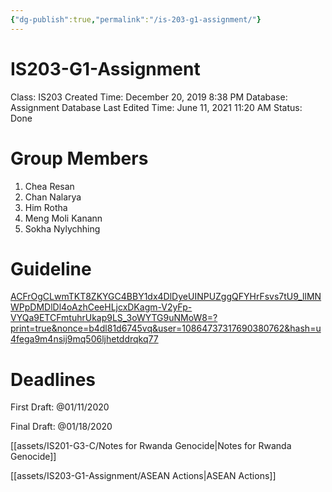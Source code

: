 ```yaml
---
{"dg-publish":true,"permalink":"/is-203-g1-assignment/"}
---
```


# IS203-G1-Assignment

Class: IS203
Created Time: December 20, 2019 8:38 PM
Database: Assignment Database
Last Edited Time: June 11, 2021 11:20 AM
Status: Done

# Group Members

1. Chea Resan
2. Chan Nalarya
3. Him Rotha
4. Meng Moli Kanann
5. Sokha Nylychhing

# Guideline

[ACFrOgCLwmTKT8ZKYGC4BBY1dx4DlDyeUINPUZggQFYHrFsvs7tU9_llMNWPpDMDlDl4oAzhCeeHLjcxDKagm-V2yFp-VYQa9ETCFmtuhrUkap9LS_3oWYTG9uNMoW8=?print=true&nonce=b4dl81d6745vq&user=10864737317690380762&hash=u4fega9m4nsij9mq506ljhetddrqkq77](https://doc-04-0g-apps-viewer.googleusercontent.com/viewer/secure/pdf/lcbmt1ahrc9dniugck0ua1lmeuno7hh8/kh20o4635l9in951vfk2t37vv28sfv6i/1576849050000/drive/10864737317690380762/ACFrOgCLwmTKT8ZKYGC4BBY1dx4DlDyeUINPUZggQFYHrFsvs7tU9_llMNWPpDMDlDl4oAzhCeeHLjcxDKagm-V2yFp-VYQa9ETCFmtuhrUkap9LS_3oWYTG9uNMoW8=?print=true&nonce=b4dl81d6745vq&user=10864737317690380762&hash=u4fega9m4nsij9mq506ljhetddrqkq77)

# Deadlines

First Draft: @01/11/2020

Final Draft: @01/18/2020

[[assets/IS201-G3-C/Notes for Rwanda Genocide\|Notes for Rwanda Genocide]]

[[assets/IS203-G1-Assignment/ASEAN Actions\|ASEAN Actions]]